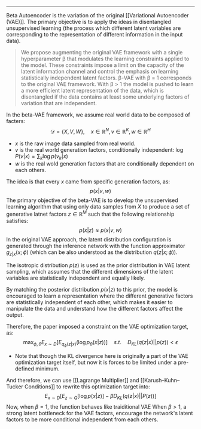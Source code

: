 ----
Beta Autoencoder is the variation of the original [[Variational Autoencoder (VAE)]]. The primary objective is to apply the ideas in disentangled unsupervised learning (the process which different latent variables are corresponding to the representation of different information in the input data).

> We propose augmenting the original VAE framework with a single hyperparameter β that modulates the learning constraints applied to the model. These constraints impose a limit on the capacity of the latent information channel and control the emphasis on learning statistically independent latent factors. β-VAE with β = 1 corresponds to the original VAE framework. With β > 1 the model is pushed to learn a more efficient latent representation of the data, which is disentangled if the data contains at least some underlying factors of variation that are independent.

In the beta-VAE framework, we assume real world data to be composed of facters:
$$\mathcal{D} = \{ X,V,W \}, \quad x \in \mathbb{R}^N, v\in\mathbb{R}^K, w\in \mathbb{R}^H$$
- $x$ is the raw image data sampled from real world.
- $v$ is the real world generation factors, conditionally independent: $\log P(v|x) = \sum_{k} \log p(v_{k}|x)$ 
- $w$ is the real wold generation factors that are conditionally dependent on each others.

The idea is that every $x$ came from specific generation factors, as: $$p(x|v,w)$$
The primary objective of the beta-VAE is to develop the unsupervised learning algorithm that using only data samples from $X$ to produce a set of generative latnet factors $z \in \mathbb{R}^M$ such that the following relationship satisfies:
$$p(x|z) \approx p(x|v,w)$$
In the original VAE approach, the latent distribution configuration is generated through the inference network with the function approximator $g_{z|x} (x; \phi)$ (which can be also understood as the distribution $q(z|x;\phi)$).  

The isotropic distribution $p(z)$ is used as the prior distribution in VAE latent sampling, which assumes that the different dimensions of the latent variables are statistically independent and equally likely. 

By matching the posterior distribution $p(x|z)$ to this prior, the model is encouraged to learn a representation where the different generative factors are statistically independent of each other, which makes it easier to manipulate the data and understand how the different factors affect the output.

Therefore, the paper imposed a constraint on the VAE optimization target, as:
$$\max_{\phi,\theta} E_{x \sim D} [E_{q_{\phi}(z|x)}(\log p_{\theta}(x|z))] \quad s.t. \quad D_{KL}(q(z|x)|| p(z)) < \epsilon$$
- Note that though the KL divergence here is originally a part of the VAE optimization target itself, but now it is forces to be limited under a pre-defined minimum.

And therefore, we can use [[Lagrange Multiplier]] and [[Karush–Kuhn–Tucker Conditions]] to rewrite this optimization target into:
$$E_{x\sim D}[E_{z \sim Q}[\log p(x|z)] - \beta D_{KL}(q(z|x)|| P(z))]$$
Now, when $\beta = 1$, the function behaves like traiditional VAE
When $\beta > 1$, a strong latent bottleneck for the VAE factors, encourage the network's latent factors to be more conditional independent from each others.


